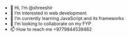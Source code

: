 - 👋 Hi, I’m @shreeshir
- 👀 I’m interested in web development
- 🌱 I’m currently learning JavaScript and its frameworks
- 💞️ I’m looking to collaborate on my FYP
- 📫 How to reach me +9779844539482

<!---
shreeshir/shreeshir is a ✨ special ✨ repository because its `README.md` (this file) appears on your GitHub profile.
You can click the Preview link to take a look at your changes.
--->
